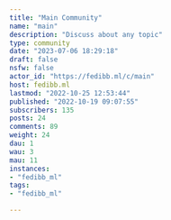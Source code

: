 ```yaml
---
title: "Main Community" 
name: "main"
description: "Discuss about any topic"
type: community
date: "2023-07-06 18:29:18"
draft: false
nsfw: false
actor_id: "https://fedibb.ml/c/main"
host: fedibb.ml
lastmod: "2022-10-25 12:53:44"
published: "2022-10-19 09:07:55"
subscribers: 135
posts: 24
comments: 89
weight: 24
dau: 1
wau: 3
mau: 11
instances:
- "fedibb_ml"
tags: 
- "fedibb_ml"

---
```

